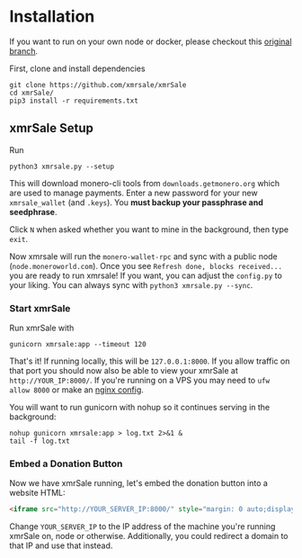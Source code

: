 # Installation
If you want to run on your own node or docker, please checkout this [original branch](https://github.com/xmrsale/xmrSale/tree/original).

First, clone and install dependencies
```
git clone https://github.com/xmrsale/xmrSale
cd xmrSale/
pip3 install -r requirements.txt
```
## xmrSale Setup
Run
```
python3 xmrsale.py --setup
```
This will download monero-cli tools from `downloads.getmonero.org` which are used to manage payments.
Enter a new password for your new `xmrsale_wallet` (and `.keys`).
You **must backup your passphrase and seedphrase**.

Click `N` when asked whether you want to mine in the background, then type `exit`.

Now xmrsale will run the `monero-wallet-rpc` and sync with a public node (`node.moneroworld.com`). Once you see `Refresh done, blocks received...` you are ready to run xmrsale! If you want, you can adjust the `config.py` to your liking. You can always sync with `python3 xmrsale.py --sync`.

### Start xmrSale
Run xmrSale with
```
gunicorn xmrsale:app --timeout 120
```
That's it! If running locally, this will be `127.0.0.1:8000`. If you allow traffic on that port you should now also be able to view your xmrSale at `http://YOUR_IP:8000/`. If you're running on a VPS you may need to `ufw allow 8000` or make an [nginx config](https://github.com/xmrsale/xmrSale/blob/master/docs/HTTPS.md).

You will want to run gunicorn with nohup so it continues serving in the background:
```
nohup gunicorn xmrsale:app > log.txt 2>&1 &
tail -f log.txt
```

### Embed a Donation Button
Now we have xmrSale running, let's embed the donation button into a website HTML:
```html
<iframe src="http://YOUR_SERVER_IP:8000/" style="margin: 0 auto;display:block;width:420px;height:460px;border:none;overflow:hidden;" scrolling="no"></iframe>
```
Change `YOUR_SERVER_IP` to the IP address of the machine you're running xmrSale on, node or otherwise. Additionally, you could redirect a domain to that IP and use that instead.

